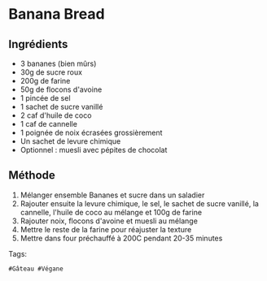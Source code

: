 # Banana Bread


## Ingrédients
   - 3 bananes (bien mûrs)
   - 30g de sucre roux
   - 200g de farine
   - 50g de flocons d'avoine
   - 1 pincée de sel
   - 1 sachet de sucre vanillé
   - 2 caf d'huile de coco
   - 1 caf de cannelle
   - 1 poignée de noix écrasées grossièrement
   - Un sachet de levure chimique
   - Optionnel : muesli avec pépites de chocolat


## Méthode
   1. Mélanger ensemble Bananes et sucre dans un saladier
   2. Rajouter ensuite la levure chimique, le sel, le sachet de sucre vanillé, la cannelle, l'huile de coco au mélange et 100g de farine
   3. Rajouter noix, flocons d'avoine et muesli au mélange
   4. Mettre le reste de la farine pour réajuster la texture
   5. Mettre dans four préchauffé à 200C pendant 20-35 minutes


Tags:  

    #Gâteau #Végane 
